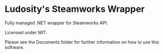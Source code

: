 Ludosity's Steamworks Wrapper
=============================

Fully managed .NET wrapper for Steamworks API.

Licensed under MIT.

Please see the Documents folder for further information on how to use this software.
